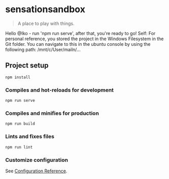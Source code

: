 # sensationsandbox
>A place to play with things.

Hello @Iko - run 'npm run serve', after that, you're ready to go!
Self: For personal reference, you stored the project in the Windows Filesystem in the Git folder. You can navigate to this in the ubuntu console by using the following path: /mnt/c/User/mailn/...

## Project setup
```
npm install
```

### Compiles and hot-reloads for development
```
npm run serve
```

### Compiles and minifies for production
```
npm run build
```

### Lints and fixes files
```
npm run lint
```

### Customize configuration
See [Configuration Reference](https://cli.vuejs.org/config/).
